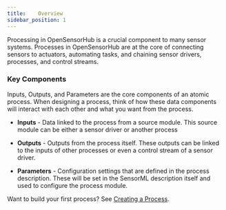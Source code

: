 ```yaml
---
title:    Overview
sidebar_position: 1
---
```


Processing in OpenSensorHub is a crucial component to many sensor systems. Processes in OpenSensorHub are at the core of connecting sensors to actuators, automating tasks, and chaining sensor drivers, processes, and control streams.


### Key Components

Inputs, Outputs, and Parameters are the core components of an atomic process. When designing a process, think of how these data components will interact with each other and what you want from the process.

- **Inputs** - Data linked to the process from a source module. This source module can be either a sensor driver or another process

- **Outputs** - Outputs from the process itself. These outputs can be linked to the inputs of other processes or even a control stream of a sensor driver.

- **Parameters** - Configuration settings that are defined in the process description. These will be set in the SensorML description itself and used to configure the process module.


Want to build your first process? See [Creating a Process](/docs/osh-node//processes/first-process.md).